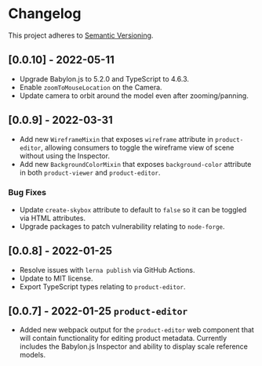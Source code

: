 # Changelog

This project adheres to [Semantic Versioning](http://semver.org/spec/v2.0.0.html).

<!-- The following changes have been implemented but not released yet:

## [Unreleased] -->

## [0.0.10] - 2022-05-11

-   Upgrade Babylon.js to 5.2.0 and TypeScript to 4.6.3.
-   Enable `zoomToMouseLocation` on the Camera.
-   Update camera to orbit around the model even after zooming/panning.

## [0.0.9] - 2022-03-31

-   Add new `WireframeMixin` that exposes `wireframe` attribute in `product-editor`, allowing consumers to toggle the wireframe view of scene without using the Inspector.
-   Add new `BackgroundColorMixin` that exposes `background-color` attribute in both `product-viewer` and `product-editor`.

### Bug Fixes

-   Update `create-skybox` attribute to default to `false` so it can be toggled via HTML attributes.
-   Upgrade packages to patch vulnerability relating to `node-forge`.

## [0.0.8] - 2022-01-25

-   Resolve issues with `lerna publish` via GitHub Actions.
-   Update to MIT license.
-   Export TypeScript types relating to `product-editor`.

## [0.0.7] - 2022-01-25 `product-editor`

-   Added new webpack output for the `product-editor` web component that will contain functionality for editing product metadata. Currently includes the Babylon.js Inspector and ability to display scale reference models.
